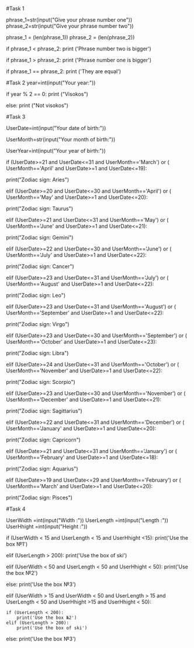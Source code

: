 #Task 1

phrase_1=str(input("Give your phrase number one"))
phrase_2=str(input("Give your phrase number two"))

phrase_1 = (len(phrase_1))
phrase_2 = (len(phrase_2))

if phrase_1 < phrase_2:
    print ('Phrase number two is bigger')
        
if phrase_1 > phrase_2:
    print ('Phrase number one is bigger')
    
if phrase_1 == phrase_2:
    print ('They are equal') 
     

#Task 2
year=int(input("Your year:"))

if year % 2 == 0:
    print ("Visokos")

else:
    print ("Not visokos")


#Task 3

UserDate=int(input("Your date of birth:"))

UserMonth=str(input("Your month of birth:"))

UserYear=int(input("Your year of birth:"))

if (UserDate>=21 and UserDate<=31 and UserMonth=='March') or ( UserMonth=='April' and UserDate>=1 and UserDate<=19):

   print("Zodiac sign: Aries")

elif (UserDate>=20 and UserDate<=30 and UserMonth=='April') or ( UserMonth=='May' and UserDate>=1 and UserDate<=20):

   print("Zodiac sign: Taurus")

elif (UserDate>=21 and UserDate<=31 and UserMonth=='May') or ( UserMonth=='June' and UserDate>=1 and UserDate<=21):

   print("Zodiac sign: Gemini")

elif (UserDate>=22 and UserDate<=30 and UserMonth=='June') or ( UserMonth=='July' and UserDate>=1 and UserDate<=22):

   print("Zodiac sign: Cancer")

elif (UserDate>=23 and UserDate<=31 and UserMonth=='July') or ( UserMonth=='August' and UserDate>=1 and UserDate<=22):

   print("Zodiac sign: Leo")

elif (UserDate>=23 and UserDate<=31 and UserMonth=='August') or ( UserMonth=='September' and UserDate>=1 and UserDate<=22):

   print("Zodiac sign: Virgo")

elif (UserDate>=23 and UserDate<=30 and UserMonth=='September') or ( UserMonth=='October' and UserDate>=1 and UserDate<=23):

   print("Zodiac sign: Libra")

elif (UserDate>=24 and UserDate<=31 and UserMonth=='October') or ( UserMonth=='November' and UserDate>=1 and UserDate<=22):

   print("Zodiac sign: Scorpio")

elif (UserDate>=23 and UserDate<=30 and UserMonth=='November') or ( UserMonth=='December' and UserDate>=1 and UserDate<=21):

   print("Zodiac sign: Sagittarius")

elif (UserDate>=22 and UserDate<=31 and UserMonth=='December') or ( UserMonth=='January' and UserDate>=1 and UserDate<=20):

   print("Zodiac sign: Capricorn")

elif (UserDate>=21 and UserDate<=31 and UserMonth=='January') or ( UserMonth=='February' and UserDate>=1 and UserDate<=18):

   print("Zodiac sign: Aquarius")

elif (UserDate>=19 and UserDate<=29 and UserMonth=='February') or ( UserMonth=='March' and UserDate>=1 and UserDate<=20):

   print("Zodiac sign: Pisces")

#Task 4

UserWidth =int(input("Width :"))
UserLength =int(input("Length :"))
UserHhight =int(input("Height :"))

if (UserWidth < 15 and UserLength < 15 and UserHhight <15):
    print('Use the box №1')

elif (UserLength > 200):
    print('Use the box of ski')

elif (UserWidth < 50 and UserLength < 50 and UserHhight < 50):
    print('Use the box №2')

else:
    print('Use the box №3')




elif (UserWidth > 15 and UserWidth < 50 and UserLength > 15 and UserLength < 50 and UserHhight >15 and UserHhight < 50):


    if (UserLength < 200):
        print('Use the box №2')
    elif (UserLength > 200):
        print('Use the box of ski')
else:
    print('Use the box №3')